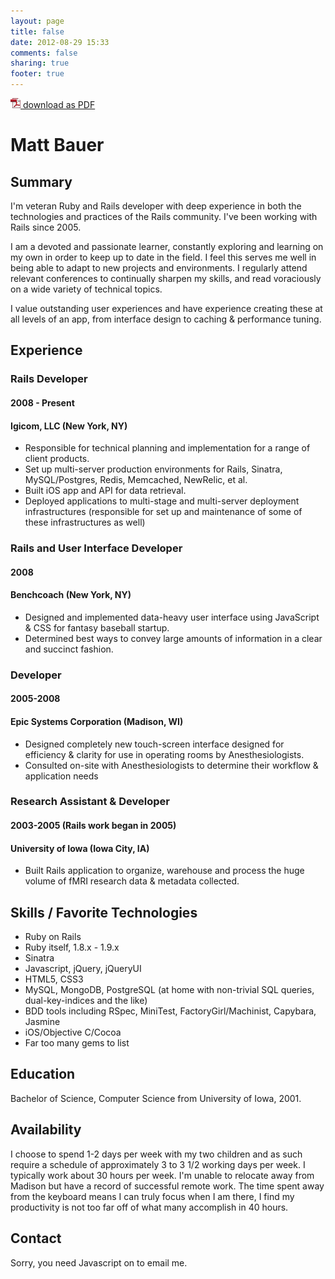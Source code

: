 ```yaml
---
layout: page
title: false
date: 2012-08-29 15:33
comments: false
sharing: true
footer: true
---
```

[<img src="/images/pdficon_small.png" class="icon"> download as PDF](/resume/MDB-resume.pdf)

# <span class="cap">M</span>att <span class="cap">B</span>auer

## Summary

I'm veteran Ruby and Rails developer with deep experience in both the technologies and practices of the Rails community. I've been working with Rails since 2005.

I am a devoted and passionate learner, constantly exploring and learning on my own in order to keep up to date in the field. I feel this serves me well in being able to adapt to new projects and environments. I regularly attend relevant conferences to continually sharpen my skills, and read voraciously on a wide variety of technical topics.

I value outstanding user experiences and have experience creating these at all levels of an app, from interface design to caching & performance tuning.

## Experience

### Rails Developer

#### 2008 - Present  
#### Igicom, LLC (New York, NY)

* Responsible for technical planning and implementation for a range of client products. 
* Set up multi-server production environments for Rails, Sinatra, MySQL/Postgres, Redis, Memcached, NewRelic, et al. 
* Built iOS app and API for data retrieval.
* Deployed applications to multi-stage and multi-server deployment infrastructures (responsible for set up and maintenance of some of these infrastructures as well)

### Rails and User Interface Developer
#### 2008  
#### Benchcoach (New York, NY)

* Designed and implemented data-heavy user interface using JavaScript & CSS for fantasy baseball startup. 
* Determined best ways to convey large amounts of information in a clear and succinct fashion. 

### Developer
#### 2005-2008  
#### Epic Systems Corporation (Madison, WI)

* Designed completely new touch-screen interface designed for efficiency & clarity for use in operating rooms by Anesthesiologists.
* Consulted on-site with Anesthesiologists to determine their workflow & application needs

### Research Assistant & Developer
#### 2003-2005 (Rails work began in 2005)  
#### University of Iowa (Iowa City, IA)

* Built Rails application to organize, warehouse and process the huge volume of fMRI research data & metadata collected.


## Skills / Favorite Technologies

* Ruby on Rails
* Ruby itself, 1.8.x - 1.9.x
* Sinatra
* Javascript, jQuery, jQueryUI
* HTML5, CSS3
* MySQL, MongoDB, PostgreSQL (at home with non-trivial SQL queries, dual-key-indices and the like)
* BDD tools including RSpec, MiniTest, FactoryGirl/Machinist, Capybara, Jasmine
* iOS/Objective C/Cocoa
* Far too many gems to list



## Education

Bachelor of Science, Computer Science from University of Iowa, 2001.  


## Availability

I choose to spend 1-2 days per week with my two children and as such require a schedule of approximately 3 to 3 1/2 working days per week. I typically work about 30 hours per week. I'm unable to relocate away from Madison but have a record of successful remote work. The time spent away from the keyboard means I can truly focus when I am there, I find my productivity is not too far off of what many accomplish in 40 hours.

## Contact

<script type="text/javascript" language="javascript">
<!--
// Email obfuscator script 2.1 by Tim Williams, University of Arizona
// Random encryption key feature by Andrew Moulden, Site Engineering Ltd
// This code is freeware provided these four comment lines remain intact
// A wizard to generate this code is at http://www.jottings.com/obfuscator/
{ coded = "x0A5E@DkV5DO0Ej.NKU"
  key = "0ed83SQRnLFyJuVjphzM5W1vg9m2B6qXAcbOowIirHsafU47GCZTNxYKPtkElD"
  shift=coded.length
  link=""
  for (i=0; i<coded.length; i++) {
    if (key.indexOf(coded.charAt(i))==-1) {
      ltr = coded.charAt(i)
      link += (ltr)
    }
    else {     
      ltr = (key.indexOf(coded.charAt(i))-shift+key.length) % key.length
      link += (key.charAt(ltr))
    }
  }
document.write("<a href='mailto:"+link+"'>"+link+"</a>")
}
//-->
</script><noscript>Sorry, you need Javascript on to email me.</noscript>
